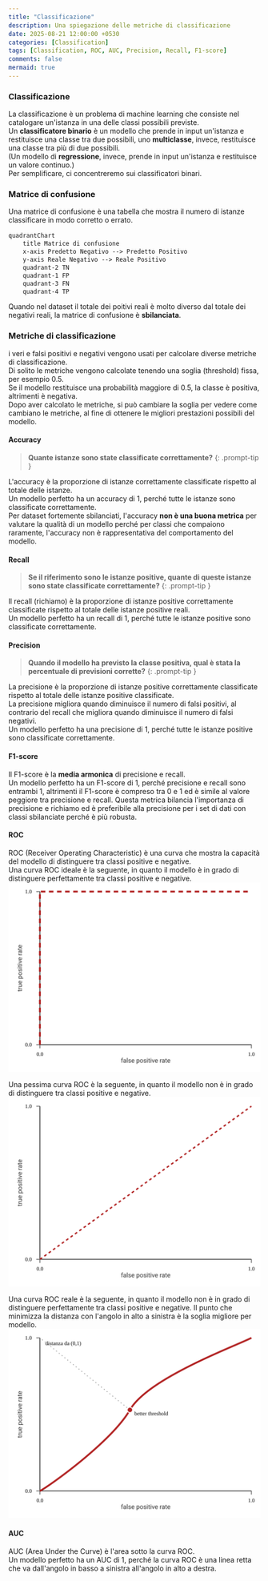 ```yaml
---
title: "Classificazione"
description: Una spiegazione delle metriche di classificazione
date: 2025-08-21 12:00:00 +0530
categories: [Classification]
tags: [Classification, ROC, AUC, Precision, Recall, F1-score]
comments: false
mermaid: true
---
```


<style>
/* Page-only size limits for SVG images and Mermaid diagrams */
.post-content img[src$=".svg"] {
  display: block;
  margin: 1rem auto;
  width: 100%;
  max-width: 300px; /* adjust as needed */
  height: auto;
  max-height: 300px; /* adjust as needed */
}

.post-content .mermaid,
.post-content .mermaid svg {
  display: block;
  margin: 1rem auto;
  width: 100% !important;
  height: auto !important;
  max-width: 200px; /* adjust as needed */
  max-height: 200px; /* adjust as needed */
  overflow: hidden;
}
</style>


### Classificazione

La classificazione è un problema di machine learning che consiste nel catalogare un'istanza in una delle classi possibili previste.  
Un **classificatore binario** è un modello che prende in input un'istanza e restituisce una classe tra due possibili, uno **multiclasse**, invece, restituisce una classe tra più di due possibili.  
(Un modello di **regressione**, invece, prende in input un'istanza e restituisce un valore continuo.)  
Per semplificare, ci concentreremo sui classificatori binari.  

### Matrice di confusione

Una matrice di confusione è una tabella che mostra il numero di istanze classificare in modo corretto o errato.

```mermaid
quadrantChart
    title Matrice di confusione
    x-axis Predetto Negativo --> Predetto Positivo
    y-axis Reale Negativo --> Reale Positivo
    quadrant-2 TN 
    quadrant-1 FP
    quadrant-3 FN
    quadrant-4 TP
```

Quando nel dataset il totale dei poitivi reali è molto diverso dal totale dei negativi reali, la matrice di confusione è **sbilanciata**.  



### Metriche di classificazione

i veri e falsi positivi e negativi vengono usati per calcolare diverse metriche di classificazione.  
Di solito le metriche vengono calcolate tenendo una soglia (threshold) fissa, per esempio 0.5.  
Se il modello restituisce una probabilità maggiore di 0.5, la classe è positiva, altrimenti è negativa.  
Dopo aver calcolato le metriche, si può cambiare la soglia per vedere come cambiano le metriche, al fine di ottenere le migliori prestazioni possibili del modello.  

#### Accuracy
> **Quante istanze sono state classificate correttamente?**
{: .prompt-tip }

L'accuracy è la proporzione di istanze correttamente classificate rispetto al totale delle istanze.  
Un modello perfetto ha un accuracy di 1, perché tutte le istanze sono classificate correttamente.  
Per dataset fortemente sbilanciati, l'accuracy **non è una buona metrica** per valutare la qualità di un modello perché per classi che compaiono raramente, l'accuracy non è rappresentativa del comportamento del modello.  


#### Recall
> **Se il riferimento sono le istanze positive, quante di queste istanze sono state classificate correttamente?**
{: .prompt-tip }

Il recall (richiamo) è la proporzione di istanze positive correttamente classificate rispetto al totale delle istanze positive reali.  
Un modello perfetto ha un recall di 1, perché tutte le istanze positive sono classificate correttamente.  

#### Precision
> **Quando il modello ha previsto la classe positiva, qual è stata la percentuale di previsioni corrette?**
{: .prompt-tip }

La precisione è la proporzione di istanze positive correttamente classificate rispetto al totale delle istanze positive classificate.  
La precisione migliora quando diminuisce il numero di falsi positivi, al contrario del recall che migliora quando diminuisce il numero di falsi negativi.  
Un modello perfetto ha una precisione di 1, perché tutte le istanze positive sono classificate correttamente.  

#### F1-score
Il F1-score è la **media armonica** di precisione e recall.  
Un modello perfetto ha un F1-score di 1, perché precisione e recall sono entrambi 1, altrimenti il F1-score è compreso tra 0 e 1 ed è simile al valore peggiore tra precisione e recall. 
Questa metrica bilancia l'importanza di precisione e richiamo ed è preferibile alla precisione per i set di dati con classi sbilanciate perché è più robusta.  


#### ROC
ROC (Receiver Operating Characteristic) è una curva che mostra la capacità del modello di distinguere tra classi positive e negative.  
Una curva ROC ideale è la seguente, in quanto il modello è in grado di distinguere perfettamente tra classi positive e negative.  
![Curva ROC ideale](/assets/images/roc_ideal.svg)


Una pessima curva ROC è la seguente, in quanto il modello non è in grado di distinguere tra classi positive e negative.  
![Curva ROC pessima](/assets/images/roc_bad.svg)



Una curva ROC reale è la seguente, in quanto il modello non è in grado di distinguere perfettamente tra classi positive e negative. 
Il punto che minimizza la distanza con l'angolo in alto a sinistra è la soglia migliore per modello.
![Curva ROC reale](/assets/images/roc_real.svg)


#### AUC
AUC (Area Under the Curve) è l'area sotto la curva ROC.  
Un modello perfetto ha un AUC di 1, perché la curva ROC è una linea retta che va dall'angolo in basso a sinistra all'angolo in alto a destra.  


